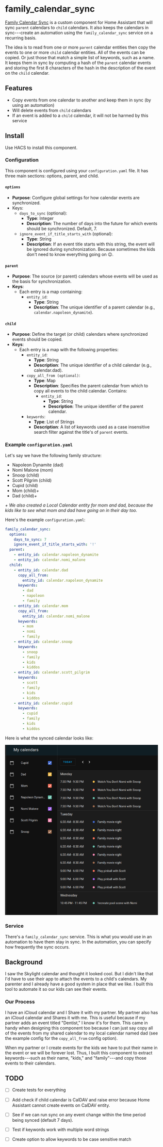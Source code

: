 # family_calendar_sync

[Family Calendar Sync](https://github.com/McCroden/family_calendar_sync) is a custom component for Home Assistant that will sync `parent` calendars to `child` calendars. It also keeps the calendars in sync---create an automation using the `family_calendar_sync` service on a recurring basis.

The idea is to read from one or more `parent` calendar entities then copy the events to one or more `child` calendar entities. All of the events can be copied. Or just those that match a simple list of keywords, such as a name. It keeps them in sync by computing a hash of the `parent` calendar events and storing the first 8 characters of the hash in the description of the event on the `child` calendar.

## Features

- Copy events from one calendar to another and keep them in sync (by using an automation)
- Will delete events from `child` calendars
- If an event is added to a `child` calendar, it will not be harmed by this service

## Install

Use HACS to install this component.

### Configuration

This component is configured using your `configuration.yaml` file. It has three main sections: options, parent, and child.

#### `options`

- **Purpose**: Configure global settings for how calendar events are synchronized.
- Keys:
    - `days_to_sync` (optional):
        - **Type**: Integer
        - **Description**: The number of days into the future for which events should be synchronized. Default, 7.
    - `ignore_event_if_title_starts_with` (optional):
        - **Type**: String
        - **Description**: If an event title starts with this string, the event will be ignored during synchronization. Because sometimes the kids don't need to know everything going on 😉.

#### `parent`
- **Purpose**: The source (or parent) calendars whose events will be used as the basis for synchronization.
- **Keys**:
    - Each entry is a map containing:
        - `entity_id`:
            - **Type**: String
            - **Description**: The unique identifier of a parent calendar (e.g., `calendar.napoleon_dynamite`).

#### `child`

- **Purpose**: Define the target (or child) calendars where synchronized events should be copied.
- **Keys**:
    - Each entry is a map with the following properties:
        - `entity_id`:
            - **Type**: String
            - **Description**: The unique identifier of a child calendar (e.g., calendar.dad).
        - `copy_all_from (optional)`:
            - **Type**: Map
            - **Description**: Specifies the parent calendar from which to copy all events to the child calendar. Contains:
                - `entity_id`:
                    - **Type**: String
                    - **Description**: The unique identifier of the parent calendar.
        - `keywords`:
            - **Type**: List of Strings
            - **Description**: A list of keywords used as a case insensitive search filter against the title's of `parent` events.

### Example `configuration.yaml`

Let's say we have the following family structure:
  - Napoleon Dynamite (dad)
  - Nomi Malone (mom)
  - Snoop (child)
  - Scott Pilgrim (child)
  - Cupid (child)
  - Mom (child)_+_
  - Dad (child)_+_

_\+ We also created a Local Calendar entity for mom and dad, because the kids like to see what mom and dad have going on in their day too._

Here's the example `configuration.yaml`:

```yaml
family_calendar_sync:
  options:
    days_to_sync: 7
    ignore_event_if_title_starts_with: '!'
  parent:
    - entity_id: calendar.napoleon_dynamite
    - entity_id: calendar.nomi_malone
  child:
    - entity_id: calendar.dad
      copy_all_from:
        entity_id: calendar.napoleon_dynamite
      keywords:
        - dad
        - napoleon
        - family
    - entity_id: calendar.mom
      copy_all_from:
        entity_id: calendar.nomi_malone
      keywords:
        - mom
        - nomi
        - family
    - entity_id: calendar.snoop
      keywords:
        - snoop
        - family
        - kids
        - kiddos
    - entity_id: calendar.scott_pilgrim
      keywords:
        - scott
        - family
        - kids
        - kiddos
    - entity_id: calendar.cupid
      keywords:
        - cupid
        - family
        - kids
        - kiddos
```

Here is what the synced calendar looks like:

![screenshot](assets/screenshot.png)

### Service

There's a `family_calendar_sync` service. This is what you would use in an automation to have them stay in sync. In the automation, you can specify how frequently the sync occurs.

## Background

I saw the Skylight calendar and thought it looked cool. But I didn't like that I'd have to use their app to attach the events to a child's calendars. My parenter and I already have a good system in place that we like. I built this tool to automate it so our kids can see their events.

### Our Process

I have an iCloud calendar and I Share it with my partner. My partner also has an iCloud calendar and Shares it with me. This is useful because if my partner adds an event titled "Dentist," I know it's for them. This came in handy when designing this component too because I can just say copy all of the events from my shared calendar to my local calendar named dad (see the example config for the `copy_all_from` config option). 

When my partner or I create events for the kids we have to put their name in the event or we will be forever lost. Thus, I built this component to extract keywords---such as their name, "kids," and "family"---and copy those events to their calendars.

## TODO

- [ ] Create tests for everything
- [ ] Add check if child calendar is CalDAV and raise error because Home Assistant cannot create events on CalDAV entity.
- [ ] See if we can run sync on any event change within the time period being synced (default 7 days).
- [ ] Test if keywords work with multiple word strings
- [ ] Create option to allow keywords to be case sensitive match

